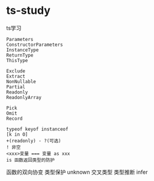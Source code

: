 # ts-study
ts学习



```tsx
Parameters
ConstructorParameters
InstanceType
ReturnType
ThisType

Exclude
Extract
NonNullable 
Partial
Readonly
ReadonlyArray

Pick
Omit
Record
```



```tsx
typeof keyof instanceof
[k in O]
+(readonly) - ?(可选)
! 非空
<xxx>变量 === 变量 as xxx
is 函数返回类型的防护
```

函数的双向协变
类型保护
unknown
交叉类型
类型推断
infer